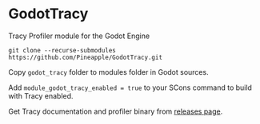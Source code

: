 # GodotTracy
Tracy Profiler module for the Godot Engine

`git clone --recurse-submodules https://github.com/Pineapple/GodotTracy.git`

Copy `godot_tracy` folder to modules folder in Godot sources.

Add `module_godot_tracy_enabled = true` to your SCons command to build with Tracy enabled.

Get Tracy documentation and profiler binary from [releases page](https://github.com/wolfpld/tracy/releases/).